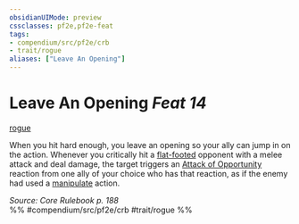 ```yaml
---
obsidianUIMode: preview
cssclasses: pf2e,pf2e-feat
tags:
- compendium/src/pf2e/crb
- trait/rogue
aliases: ["Leave An Opening"]
---
```

# Leave An Opening  *Feat 14*  
[rogue](rules/traits/rogue.md "Rogue Class Trait")  


When you hit hard enough, you leave an opening so your ally can jump in on the action. Whenever you critically hit a [flat-footed](rules/conditions.md#Flat-footed) opponent with a melee attack and deal damage, the target triggers an [Attack of Opportunity](rules/actions/attack-of-opportunity.md) reaction from one ally of your choice who has that reaction, as if the enemy had used a [manipulate](rules/traits/manipulate.md "Manipulate General Trait") action.

*Source: Core Rulebook p. 188*  
%% #compendium/src/pf2e/crb #trait/rogue %%